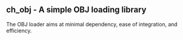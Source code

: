 ## ch_obj - A simple OBJ loading library

The OBJ loader aims at minimal dependency, ease of integration, and 
efficiency. 